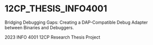 # 12CP_THESIS_INFO4001


Bridging Debugging Gaps: Creating a DAP-Compatible Debug Adapter between Binaries and Debuggers. 

2023 INFO 4001 12CP Research Thesis Project
